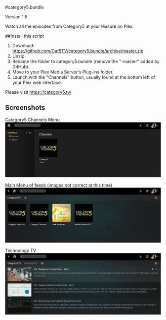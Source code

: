 #category5.bundle

Version 1.5

Watch all the episodes from Category5 at your leasure on Plex.

##Install this script
1. Download: https://github.com/Cat5TV/category5.bundle/archive/master.zip
2. Unzip.
3. Rename the folder to category5.bundle (remove the "-master" added by GitHub).
4. Move to your Plex Media Server's Plug-ins folder.
5. Launch with the "Channels" button, usually found at the bottom left of your Plex web interface.

Please visit https://category5.tv/

## Screenshots
Category5 Channels Menu
![Category5 Channels Menu](Contents/Resources/screenshots/main.png?raw=true)

Main Menu of feeds (images not correct at this time)
![Category5 Channels Menu](Contents/Resources/screenshots/firstshots.png?raw=true)

Technology TV
![Category5 Channels Menu](Contents/Resources/screenshots/techtv.png?raw=true)
